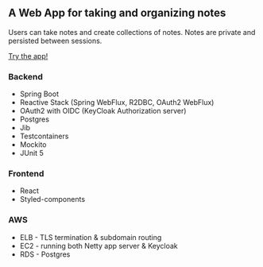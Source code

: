## A Web App for taking and organizing notes

Users can take notes and create collections of notes.  Notes are private and persisted between sessions.

[Try the app!](https://notes.ericgha.com)

### Backend
- Spring Boot
- Reactive Stack (Spring WebFlux, R2DBC, OAuth2 WebFlux)
- OAuth2 with OIDC (KeyCloak Authorization server)
- Postgres
- Jib
- Testcontainers
- Mockito
- JUnit 5

### Frontend
- React
- Styled-components

### AWS
- ELB - TLS termination & subdomain routing
- EC2 - running both Netty app server & Keycloak
- RDS - Postgres